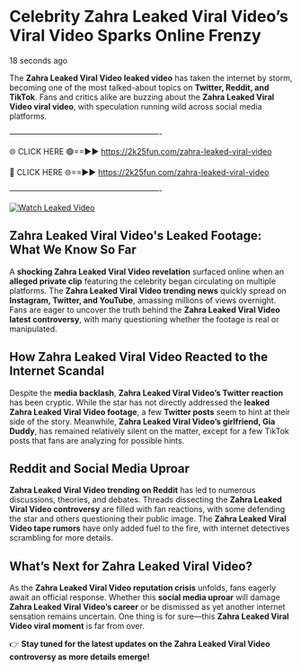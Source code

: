 # Celebrity Zahra Leaked Viral Video’s Viral Video Sparks Online Frenzy

18 seconds ago

The **Zahra Leaked Viral Video leaked video** has taken the internet by storm, becoming one of the most talked-about topics on **Twitter, Reddit, and TikTok**. Fans and critics alike are buzzing about the **Zahra Leaked Viral Video viral video**, with speculation running wild across social media platforms.

———————————————————-

🌐 CLICK HERE 🟢==►► https://2k25fun.com/zahra-leaked-viral-video

🔴 CLICK HERE 🌐==►► https://2k25fun.com/zahra-leaked-viral-video

———————————————————-

[![Watch Leaked Video](https://miro.medium.com/v2/resize:fit:828/format:webp/1*cilzJN44JGOrTw9NJCrNHA.gif "Watch Leaked Video")](https://2k25fun.com/zahra-leaked-viral-video)

## **Zahra Leaked Viral Video's Leaked Footage: What We Know So Far**  
A **shocking Zahra Leaked Viral Video revelation** surfaced online when an **alleged private clip** featuring the celebrity began circulating on multiple platforms. The **Zahra Leaked Viral Video trending news** quickly spread on **Instagram, Twitter, and YouTube**, amassing millions of views overnight. Fans are eager to uncover the truth behind the **Zahra Leaked Viral Video latest controversy**, with many questioning whether the footage is real or manipulated.  

## **How Zahra Leaked Viral Video Reacted to the Internet Scandal**  
Despite the **media backlash**, **Zahra Leaked Viral Video’s Twitter reaction** has been cryptic. While the star has not directly addressed the **leaked Zahra Leaked Viral Video footage**, a few **Twitter posts** seem to hint at their side of the story. Meanwhile, **Zahra Leaked Viral Video’s girlfriend, Gia Duddy**, has remained relatively silent on the matter, except for a few TikTok posts that fans are analyzing for possible hints.  

## **Reddit and Social Media Uproar**  
**Zahra Leaked Viral Video trending on Reddit** has led to numerous discussions, theories, and debates. Threads dissecting the **Zahra Leaked Viral Video controversy** are filled with fan reactions, with some defending the star and others questioning their public image. The **Zahra Leaked Viral Video tape rumors** have only added fuel to the fire, with internet detectives scrambling for more details.  

## **What’s Next for Zahra Leaked Viral Video?**  
As the **Zahra Leaked Viral Video reputation crisis** unfolds, fans eagerly await an official response. Whether this **social media uproar** will damage **Zahra Leaked Viral Video’s career** or be dismissed as yet another internet sensation remains uncertain. One thing is for sure—this **Zahra Leaked Viral Video viral moment** is far from over.  

👉 **Stay tuned for the latest updates on the Zahra Leaked Viral Video controversy as more details emerge!**  